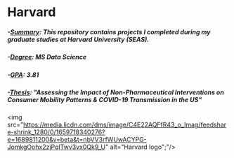# Harvard 

##### -<ins>Summary</ins>: This repository contains projects I completed during my graduate studies at Harvard University (SEAS).
##### -<ins>Degree</ins>: MS Data Science
##### -<ins>GPA</ins>: 3.81
##### -<ins>Thesis</ins>: "Assessing the Impact of Non-Pharmaceutical Interventions on Consumer Mobility Patterns & COVID-19 Transmission in the US"

<img src="https://media.licdn.com/dms/image/C4E22AQFfR43_o_Imag/feedshare-shrink_1280/0/1659718340276?e=1689811200&v=beta&t=nbVV3rfWUwACYPG-JomkgOohx2zjPqlTwv3vx0Qk9_U" alt="Harvard logo";"/>
